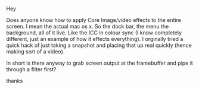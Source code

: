 Hey

Does anyone know how to apply Core Image/video effects to the entire screen. I mean the actual mac os x. So the dock bar, the menu the background, all of it live. Like the ICC in colour sync (I know completely different, just an example of how it effects everything). I orginally tried a quick hack of just taking a snapshot and placing that up real quickly (hence making sort of a video). 

In short is there anyway to grab screen output at the framebuffer and pipe it through a filter first?

thanks
